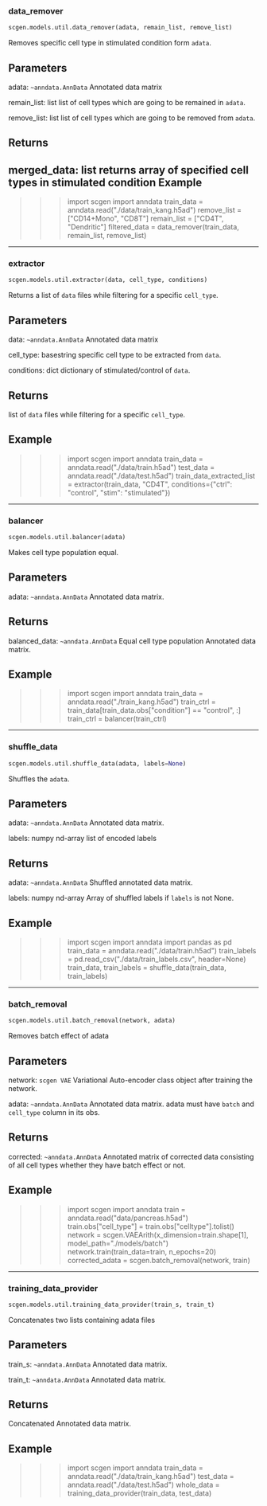 ### data_remover


```python
scgen.models.util.data_remover(adata, remain_list, remove_list)
```



Removes specific cell type in stimulated condition form `adata`.

Parameters
----------
adata: `~anndata.AnnData`
Annotated data matrix

remain_list: list
list of cell types which are going to be remained in `adata`.

remove_list: list
list of cell types which are going to be removed from `adata`.

Returns
-------
merged_data: list
returns array of specified cell types in stimulated condition
Example
--------
>>> import scgen
>>> import anndata
>>> train_data = anndata.read("./data/train_kang.h5ad")
>>> remove_list = ["CD14+Mono", "CD8T"]
>>> remain_list = ["CD4T", "Dendritic"]
>>> filtered_data = data_remover(train_data, remain_list, remove_list)

----

### extractor


```python
scgen.models.util.extractor(data, cell_type, conditions)
```



Returns a list of `data` files while filtering for a specific `cell_type`.

Parameters
----------
data: `~anndata.AnnData`
Annotated data matrix

cell_type: basestring
specific cell type to be extracted from `data`.

conditions: dict
dictionary of stimulated/control of `data`.

Returns
-------
list of `data` files while filtering for a specific `cell_type`.

Example
--------
>>> import scgen
>>> import anndata
>>> train_data = anndata.read("./data/train.h5ad")
>>> test_data = anndata.read("./data/test.h5ad")
>>> train_data_extracted_list = extractor(train_data, "CD4T", conditions={"ctrl": "control", "stim": "stimulated"})


----

### balancer


```python
scgen.models.util.balancer(adata)
```



Makes cell type population equal.

Parameters
----------
adata: `~anndata.AnnData`
Annotated data matrix.

Returns
-------
balanced_data: `~anndata.AnnData`
Equal cell type population Annotated data matrix.

Example
--------
>>> import scgen
>>> import anndata
>>> train_data = anndata.read("./train_kang.h5ad")
>>> train_ctrl = train_data[train_data.obs["condition"] == "control", :]
>>> train_ctrl = balancer(train_ctrl)

----

### shuffle_data


```python
scgen.models.util.shuffle_data(adata, labels=None)
```



Shuffles the `adata`.

Parameters
----------
adata: `~anndata.AnnData`
Annotated data matrix.

labels: numpy nd-array
list of encoded labels

Returns
-------
adata: `~anndata.AnnData`
Shuffled annotated data matrix.

labels: numpy nd-array
Array of shuffled labels if `labels` is not None.

Example
--------
>>> import scgen
>>> import anndata
>>> import pandas as pd
>>> train_data = anndata.read("./data/train.h5ad")
>>>train_labels = pd.read_csv("./data/train_labels.csv", header=None)
>>> train_data, train_labels = shuffle_data(train_data, train_labels)

----

### batch_removal


```python
scgen.models.util.batch_removal(network, adata)
```



Removes batch effect of adata

Parameters
----------
network: `scgen VAE`
Variational Auto-encoder class object after training the network.

adata: `~anndata.AnnData`
Annotated data matrix. adata must have `batch` and `cell_type` column in its obs.

Returns
-------
corrected: `~anndata.AnnData`
Annotated matrix of corrected data consisting of all cell types whether they have batch effect or not.

Example
--------
>>> import scgen
>>> import anndata
>>> train = anndata.read("data/pancreas.h5ad")
>>> train.obs["cell_type"] = train.obs["celltype"].tolist()
>>> network = scgen.VAEArith(x_dimension=train.shape[1], model_path="./models/batch")
>>> network.train(train_data=train, n_epochs=20)
>>> corrected_adata = scgen.batch_removal(network, train)

----

### training_data_provider


```python
scgen.models.util.training_data_provider(train_s, train_t)
```



Concatenates two lists containing adata files

Parameters
----------
train_s: `~anndata.AnnData`
Annotated data matrix.

train_t: `~anndata.AnnData`
Annotated data matrix.

Returns
-------
Concatenated Annotated data matrix.

Example
--------
>>> import scgen
>>> import anndata
>>> train_data = anndata.read("./data/train_kang.h5ad")
>>> test_data = anndata.read("./data/test.h5ad")
>>> whole_data = training_data_provider(train_data, test_data)
